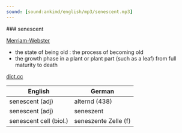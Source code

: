 ```yaml
---
sound: [sound:ankimd/english/mp3/senescent.mp3]
---
```


\### senescent

[Merriam-Webster](https://www.merriam-webster.com/dictionary/senescent)

- the state of being old : the process of becoming old
- the growth phase in a plant or plant part (such as a leaf) from full maturity to death

[dict.cc](https://www.dict.cc/senescent)

| English        | German       |
| -------------- | ------------ |
| senescent (adj) | alternd (438) |
| senescent (adj) | seneszent |
| senescent cell (biol.) | seneszente Zelle (f) |
